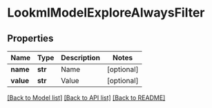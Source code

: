 # LookmlModelExploreAlwaysFilter

## Properties
Name | Type | Description | Notes
------------ | ------------- | ------------- | -------------
**name** | **str** | Name | [optional] 
**value** | **str** | Value | [optional] 

[[Back to Model list]](../README.md#documentation-for-models) [[Back to API list]](../README.md#documentation-for-api-endpoints) [[Back to README]](../README.md)


